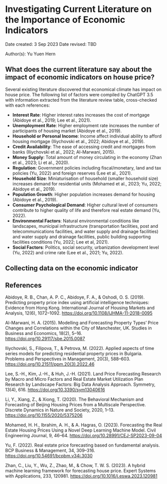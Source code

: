 # Investigating Current Literature on the Importance of Economic Indicators
Date created: 3 Sep 2023
Date revised: TBD

Author(s): Yu Yuen Hern

## What does the current literature say about the impact of economic indicators on house price?
Several existing literature discovered that economical climate has impact on house price. The following list of factors were compiled by ChatGPT 3.5 with information extracted from the literature review table, cross-checked with each references:
- **Interest Rate**: Higher interest rates increases the cost of mortgage (Abidoye et al., 2019; Lee et al., 2021).
- **Unemployment Rate**: Higher employment rate increases the number of participants of housing market (Abidoye et al., 2019).
- **Household or Personal Income**: Income affect individual ability to afford housing mortgage (Iliychovski et al., 2022; Abidoye et al., 2019).
- **Credit Availability**: The ease of accessing credit and mortgages from banks (Iliychovski et al., 2022; Al-Marwani, 2015).
- **Money Supply**: Total amount of money circulating in the economy (Zhan et al., 2023; Li et al., 2020).
- **Regulation**: Government policies including fiscal/monetary, land and tax policies (Yu, 2022) and foreign reserves (Lee et al., 2021).
- **Household Size**: Miniaturisation of household (smaller household size) increases demand for residential units (Mohamed et al., 2023; Yu, 2022; Abidoye et al., 2019).
- **Population Growth**: Higher population increases demand for housing (Abidoye et al., 2019).
- **Consumer Psychological Demand**: Higher cultural level of consumers contribute to higher quality of life and therefore real estate demand (Yu, 2022).
- **Environmental Factors**: Natural environmental conditions like landscapes, municipal infrastructure (transportation facilities, post and telecommunications facilities, and water supply and drainage facilities) and water supply and drainage facilities, public building supporting facilities conditions (Yu, 2022; Lee et al, 2021).
- **Social Factors**: Politics, social security, urbanization development level (Yu, 2022) and crime rate (Lee et al., 2021; Yu, 2022).

## Collecting data on the economic indicator


## References
Abidoye, R. B., Chan, A. P. C., Abidoye, F. A., & Oshodi, O. S. (2019). Predicting property price index using artificial intelligence techniques: Evidence from Hong Kong. International Journal of Housing Markets and Analysis, 12(6), 1072–1092. https://doi.org/10.1108/IJHMA-11-2018-0095

Al-Marwani, H. A. (2015). Modelling and Forecasting Property Types’ Price Changes and Correlations within the City of Manchester, UK. Studies in Business and Economics, 18(2), 5–16. https://doi.org/10.29117/sbe.2015.0087

Iliychovski, S., Filipova, T., & Petrova, M. (2022). Applied aspects of time series models for predicting residential property prices in Bulgaria. Problems and Perspectives in Management, 20(3), 588–603. https://doi.org/10.21511/ppm.20(3).2022.46

Lee, S.-H., Kim, J.-H., & Huh, J.-H. (2021). Land Price Forecasting Research by Macro and Micro Factors and Real Estate Market Utilization Plan Research by Landscape Factors: Big Data Analysis Approach. Symmetry, 13(4), 616. https://doi.org/10.3390/sym13040616

Li, Y., Xiang, Z., & Xiong, T. (2020). The Behavioral Mechanism and Forecasting of Beijing Housing Prices from a Multiscale Perspective. Discrete Dynamics in Nature and Society, 2020, 1–13. https://doi.org/10.1155/2020/5375206

Mohamed, H. H., Ibrahim, A. H., & A. Hagras, O. (2023). Forecasting the Real Estate Housing Prices Using a Novel Deep Learning Machine Model. Civil Engineering Journal, 9, 46–64. https://doi.org/10.28991/CEJ-SP2023-09-04

Yu, F. (2022). Real estate price forecasting based on fundamental analysis. BCP Business & Management, 34, 309–316. https://doi.org/10.54691/bcpbm.v34i.3030

Zhan, C., Liu, Y., Wu, Z., Zhao, M., & Chow, T. W. S. (2023). A hybrid machine learning framework for forecasting house price. Expert Systems with Applications, 233, 120981. https://doi.org/10.1016/j.eswa.2023.120981